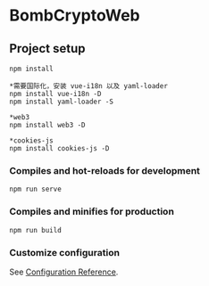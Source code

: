 # BombCryptoWeb

## Project setup

```
npm install

*需要国际化，安装 vue-i18n 以及 yaml-loader
npm install vue-i18n -D
npm install yaml-loader -S

*web3
npm install web3 -D

*cookies-js
npm install cookies-js -D

```

### Compiles and hot-reloads for development

```
npm run serve
```

### Compiles and minifies for production

```
npm run build
```

### Customize configuration

See [Configuration Reference](https://cli.vuejs.org/config/).

